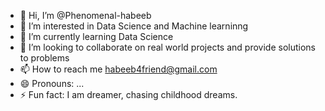 - 👋 Hi, I’m @Phenomenal-habeeb
- 👀 I’m interested in Data Science and Machine learninng
- 🌱 I’m currently learning Data Science
- 💞️ I’m looking to collaborate on real world projects and provide solutions to problems
- 📫 How to reach me habeeb4friend@gmail.com
- 😄 Pronouns: ...
- ⚡ Fun fact: I am dreamer, chasing childhood dreams.

<!---
Phenomenal-habeeb/Phenomenal-habeeb is a ✨ special ✨ repository because its `README.md` (this file) appears on your GitHub profile.
You can click the Preview link to take a look at your changes.
--->
